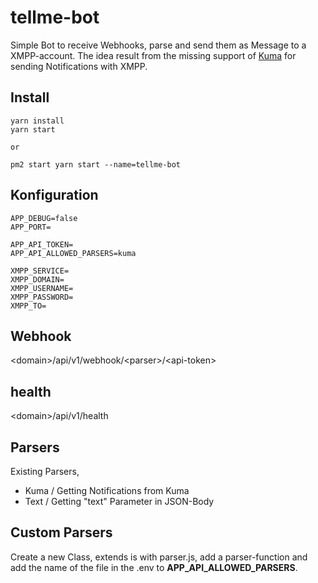 # tellme-bot

Simple Bot to receive Webhooks, parse and send them as Message to a XMPP-account. The idea result
from the missing support of [Kuma](https://github.com/louislam/uptime-kuma) for sending Notifications with
XMPP.

## Install

```
yarn install
yarn start

or

pm2 start yarn start --name=tellme-bot
```

## Konfiguration

```
APP_DEBUG=false
APP_PORT=

APP_API_TOKEN=
APP_API_ALLOWED_PARSERS=kuma

XMPP_SERVICE=
XMPP_DOMAIN=
XMPP_USERNAME=
XMPP_PASSWORD=
XMPP_TO=
```

## Webhook

\<domain\>/api/v1/webhook/\<parser\>/\<api-token\>

## health

\<domain\>/api/v1/health

## Parsers

Existing Parsers,

* Kuma / Getting Notifications from Kuma
* Text / Getting "text" Parameter in JSON-Body

## Custom Parsers

Create a new Class, extends is with parser.js, add a parser-function and add the name of the file in the .env to
**APP_API_ALLOWED_PARSERS**.
